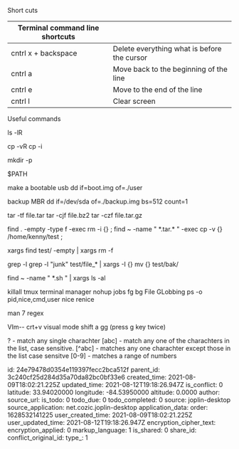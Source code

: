  Short cuts

| **Terminal command line shortcuts** |                                             |
| ----------------------------------- | ------------------------------------------- |
| cntrl x + backspace                 | Delete everything what is before the cursor |
| cntrl a                             | Move back to the beginning of the line      |
| cntrl e                             | Move to the end of the line                 |
| cntrl l                             | Clear screen                                |



Useful commands 

ls -lR

cp -vR
cp -i

mkdir -p

$PATH

make a bootable usb 
dd if=boot.img of=./user

backup MBR
dd if=/dev/sda of=./backup.img bs=512 count=1

tar -tf file.tar
tar -cjf file.bz2
tar -czf file.tar.gz

find . -empty -type f -exec rm -i {} \;
find ~ -name " *.tar.\* " -exec cp -v {} /home/kenny/test \;

xargs
find test/ -empty | xargs rm -f 

grep -l
grep -l "junk" test/file_* | xargs -I {} mv {} test/bak/

find ~ -name " *.sh " | xargs ls -al 
 
killall
tmux terminal manager
nohup
jobs
fg
bg
File GLobbing
ps -o pid,nice,cmd,user
nice
renice

man 7 regex


VIm--
crt+v visual mode
shift a
gg (press g key twice)


? - match any single charachter
[abc] - match any one of the charachters in the list, case sensitive.
[^abc] - matches any one charachter except those in the list case sensitve
[0-9] - matches a range of numbers


id: 24e79478d0354e119397fecc2bca512f
parent_id: 3c240cf25d284d35a70da82bc0bf33e6
created_time: 2021-08-09T18:02:21.225Z
updated_time: 2021-08-12T19:18:26.947Z
is_conflict: 0
latitude: 33.94020000
longitude: -84.53950000
altitude: 0.0000
author: 
source_url: 
is_todo: 0
todo_due: 0
todo_completed: 0
source: joplin-desktop
source_application: net.cozic.joplin-desktop
application_data: 
order: 1628532141225
user_created_time: 2021-08-09T18:02:21.225Z
user_updated_time: 2021-08-12T19:18:26.947Z
encryption_cipher_text: 
encryption_applied: 0
markup_language: 1
is_shared: 0
share_id: 
conflict_original_id: 
type_: 1